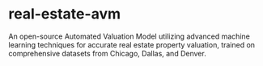 # real-estate-avm
An open-source Automated Valuation Model utilizing advanced machine learning techniques for accurate real estate property valuation, trained on comprehensive datasets from Chicago, Dallas, and Denver.
